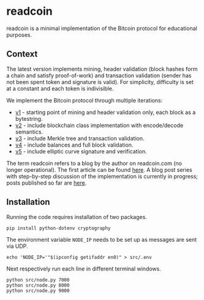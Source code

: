 # readcoin

readcoin is a minimal implementation of the Bitcoin protocol for educational purposes.

## Context

The latest version implements mining, header validation (block hashes form a chain and satisfy
proof-of-work) and transaction validation (sender has not been spent token and signature is valid).
For simplicity, difficulty is set at a constant and each token is indivisible.

We implement the Bitcoin protocol through multiple iterations:

* [v1](https://github.com/savarin/readcoin/tree/v1) -
starting point of mining and header validation only, each block as a bytestring.
* [v2](https://github.com/savarin/readcoin/tree/v2) -
include blockchain class implementation with encode/decode semantics.
* [v3](https://github.com/savarin/readcoin/tree/v3) -
include Merkle tree and transaction validation.
* [v4](https://github.com/savarin/readcoin/tree/v4) -
include balances and full block validation.
* [v5](https://github.com/savarin/readcoin/tree/main) -
include elliptic curve signature and verification.

The term readcoin refers to a blog by the author on readcoin.com (no longer operational). The first
article can be found [here](https://gist.github.com/savarin/c71c1e4dfa4edf3b13bf36ccd8f6de17). A
blog post series with step-by-step discussion of the implementation is currently in progress; posts
published so far are [here](https://ezzeriesa.notion.site/A-minimal-Bitcoin-implementation-Fall-2021-9559908f03ad4cb7a09ee60a457198e2).

## Installation

Running the code requires installation of two packages.

```shell
pip install python-dotenv cryptography
```

The environment variable `NODE_IP` needs to be set up as messages are sent via UDP.

```shell
echo 'NODE_IP='"$(ipconfig getifaddr en0)" > src/.env
```

Next respectively run each line in different terminal windows.
```shell
python src/node.py 7000
python src/node.py 8000
python src/node.py 9000
```
